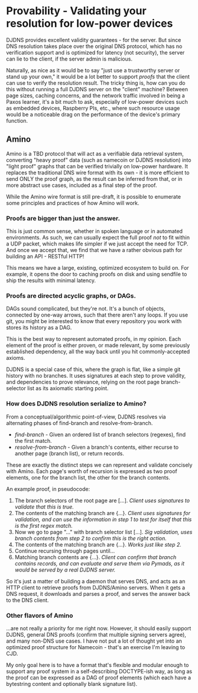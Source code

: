 # Provability - Validating your resolution for low-power devices

DJDNS provides excellent validity guarantees - for the server. But since DNS resolution takes place over the original DNS protocol, which has no verification support and is optimized for latency (not security), the server can lie to the client, if the server admin is malicious.

Naturally, as nice as it would be to say "just use a trustworthy server or stand up your own," it would be a lot better to support *proofs* that the client can use to verify the resolution result. The tricky thing is, how can you do this without running a full DJDNS server on the "client" machine? Between page sizes, caching concerns, and the network traffic involved in being a Paxos learner, it's a bit much to ask, especially of low-power devices such as embedded devices, Raspberry PIs, etc., where such resource usage would be a noticeable drag on the performance of the device's primary function.

## Amino

Amino is a TBD protocol that will act as a verifiable data retrieval system, converting "heavy proof" data (such as namecoin or DJDNS resolution) into "light proof" graphs that can be verified trivially on low-power hardware. It replaces the traditional DNS wire format with its own - it is more efficient to send ONLY the proof graph, as the result can be inferred from that, or in more abstract use cases, included as a final step of the proof.

While the Amino wire format is still pre-draft, it is possible to enumerate some principles and practices of how Amino will work.

### Proofs are bigger than just the answer.

This is just common sense, whether in spoken language or in automated environments. As such, we can usually expect the full proof *not* to fit within a UDP packet, which makes life simpler if we just accept the need for TCP. And once we accept that, we find that we have a rather obvious path for building an API - RESTful HTTP!

This means we have a large, existing, optimized ecosystem to build on. For example, it opens the door to caching proofs on disk and using sendfile to ship the results with minimal latency.

### Proofs are directed acyclic graphs, or DAGs.

DAGs sound complicated, but they're not. It's a bunch of objects, connected by one-way arrows, such that there aren't any loops. If you use git, you might be interested to know that every repository you work with stores its history as a DAG.

This is the best way to represent automated proofs, in my opinion. Each element of the proof is either proven, or made relevant, by some previously established dependency, all the way back until you hit commonly-accepted axioms.

DJDNS is a special case of this, where the graph is flat, like a simple git history with no branches. It uses signatures at each step to prove validity, and dependencies to prove relevance, relying on the root page branch-selector list as its axiomatic starting point.

### How does DJDNS resolution serialize to Amino?

From a conceptual/algorithmic point-of-view, DJDNS resolves via alternating phases of find-branch and resolve-from-branch.

 * _find-branch_ - Given an ordered list of branch selectors (regexes), find the first match.
 * _resolve-from-branch_ - Given a branch's contents, either recurse to another page (branch list), or return records.

These are exactly the distinct steps we can represent and validate concisely with Amino. Each page's worth of recursion is expressed as two proof elements, one for the branch list, the other for the branch contents.

An example proof, in pseudocode:

1. The branch selectors of the root page are [...]. *Client uses signatures to validate that this is true.*
2. The contents of the matching branch are {...}. *Client uses signatures for validation, and can use the information in step 1 to test for itself that this is the first regex match.*
3. Now we go to page "..." with branch selector list [...]. *Sig validation, uses branch contents from step 2 to confirm this is the right action.*
4. The contents of the matching branch are {...}. *Works just like step 2.*
5. Continue recursing through pages until...
6. Matching branch contents are {...}. *Client can confirm that branch contains records, and can evaluate and serve them via Pymads, as it would be served by a real DJDNS server.*

So it's just a matter of building a daemon that serves DNS, and acts as an HTTP client to retrieve proofs from DJDNS/Amino servers. When it gets a DNS request, it downloads and parses a proof, and serves the answer back to the DNS client.

### Other flavors of Amino

...are not really a priority for me right now. However, it should easily support DJDNS, general DNS proofs (confirm that multiple signing servers agree), and many non-DNS use cases. I have not put a lot of thought yet into an optimized proof structure for Namecoin - that's an exercise I'm leaving to CJD.

My only goal here is to have a format that's flexible and modular enough to support any proof system in a self-describing DOCTYPE-ish way, as long as the proof can be expressed as a DAG of proof elements (which each have a bytestring content and optionally blank signature list).

